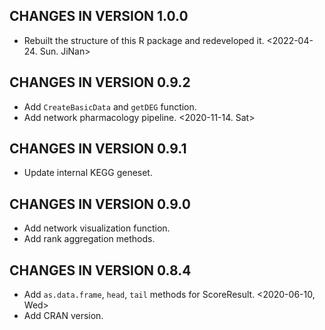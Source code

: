 CHANGES IN VERSION 1.0.0
------------------------

* Rebuilt the structure of this R package and redeveloped it. <2022-04-24. Sun. JiNan>

CHANGES IN VERSION 0.9.2
------------------------

* Add `CreateBasicData` and `getDEG` function.
* Add network pharmacology pipeline. <2020-11-14. Sat>

CHANGES IN VERSION 0.9.1
------------------------

* Update internal KEGG geneset.


CHANGES IN VERSION 0.9.0
------------------------

* Add network visualization function.
* Add rank aggregation methods.


CHANGES IN VERSION 0.8.4
------------------------

* Add `as.data.frame`, `head`, `tail` methods for ScoreResult. <2020-06-10, Wed>
* Add CRAN version.
